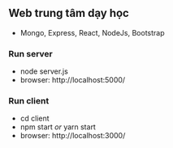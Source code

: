 ## Web trung tâm dạy học

- Mongo, Express, React, NodeJs, Bootstrap

### Run server
- node server.js
- browser: http://localhost:5000/

### Run client
- cd client
- npm start _or_ yarn start
- browser: http://localhost:3000/

